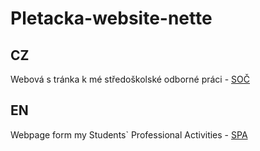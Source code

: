 # Pletacka-website-nette

## CZ
Webová s tránka k mé středoškolské odborné práci - [SOČ](http://www.soc.cz/)

## EN
Webpage form my Students` Professional Activities - [SPA](http://www.soc.cz/english/)
